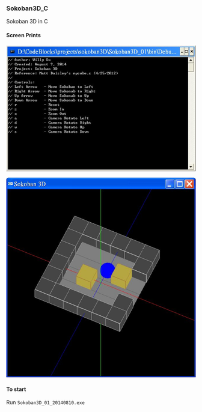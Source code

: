 ### Sokoban3D_C

Sokoban 3D in C

#### Screen Prints

![Controls](assets/sokoban3D_C_20140810_002.jpg?raw=true "Controls")

![Map](assets/sokoban3D_C_20140810_001.jpg?raw=true "Map")

#### To start

Run `Sokoban3D_01_20140810.exe`
